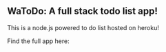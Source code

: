 ## WaToDo: A full stack todo list app!

This is a node.js powered to do list hosted on heroku!

Find the full app here: 
